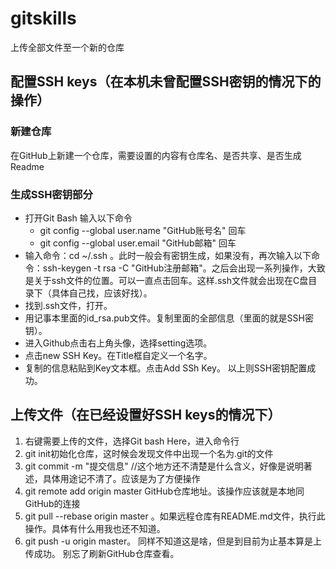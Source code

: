 # gitskills
上传全部文件至一个新的仓库
## 配置SSH keys（在本机未曾配置SSH密钥的情况下的操作）
### 新建仓库
在GitHub上新建一个仓库，需要设置的内容有仓库名、是否共享、是否生成Readme
### 生成SSH密钥部分
+ 打开Git Bash 输入以下命令
  - git config --global user.name "GitHub账号名" 回车
  - git config --global user.email "GitHub邮箱"  回车
+ 输入命令：cd ~/.ssh 。此时一般会有密钥生成，如果没有，再次输入以下命令：ssh-keygen -t rsa -C "GitHub注册邮箱"。之后会出现一系列操作，大致是关于ssh文件的位置。可以一直点击回车。这样.ssh文件就会出现在C盘目录下（具体自己找，应该好找）。
+ 找到.ssh文件，打开。
+ 用记事本里面的id_rsa.pub文件。复制里面的全部信息（里面的就是SSH密钥）。
+ 进入Github点击右上角头像，选择setting选项。
+ 点击new SSH Key。在Title框自定义一个名字。
+ 复制的信息粘贴到Key文本框。点击Add SSh Key。
以上则SSH密钥配置成功。
## 上传文件（在已经设置好SSH keys的情况下）
1. 右键需要上传的文件，选择Git bash Here，进入命令行
2. git init初始化仓库，这时候会发现文件中出现一个名为.git的文件
3. git commit -m "提交信息"  //这个地方还不清楚是什么含义，好像是说明著述，具体用途记不清了。应该是为了方便操作
4. git remote add origin master GitHub仓库地址。该操作应该就是本地同GitHub的连接
5. git pull --rebase origin master 。如果远程仓库有README.md文件，执行此操作。具体有什么用我也还不知道。
6. git push -u origin master。 同样不知道这是啥，但是到目前为止基本算是上传成功。
别忘了刷新GitHub仓库查看。
